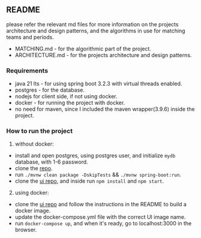 ## README
please refer the relevant md files for more information on the projects architecture and design patterns, and the algorithms in use for matching teams and periods.
- MATCHING.md - for the algorithmic part of the project.
- ARCHITECTURE.md - for the projects architecture and design patterns.

### Requirements
- java 21 lts - for using spring boot 3.2.3 with virtual threads enabled. 
- postgres - for the database.
- nodejs for client side, if not using docker.
- docker - for running the project with docker.
- no need for maven, since I included the maven wrapper(3.9.6) inside the project.

### How to run the project
1. without docker: 
- install and open postgres, using postgres user, and initialize `mydb` database, with 1-6 password.
- clone the [repo](https://github.com/benayat/winner-system.git).
- run `./mvnw clean package -DskipTests` && `./mvnw spring-boot:run`.
- clone the [ui repo](https://github.com/benayat/winner-system-ui.git), and inside run `npm install` and `npm start`.

2. using docker:
- clone the [ui repo](https://github.com/benayat/winner-system-ui.git) and follow the instructions in the README to build a docker image.
- update the docker-compose.yml file with the correct UI image name.
- run `docker-compose up`, and when it's ready, go to localhost:3000 in the browser.